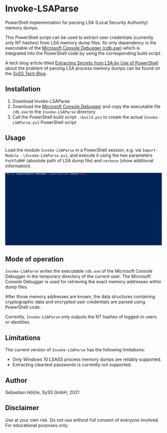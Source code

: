 # Invoke-LSAParse

PowerShell implementation for parsing LSA (Local Security Authority) memory dumps.

This PowerShell script can be used to extract user credentials (currently only NT hashes) from LSA memory dump files. Its only dependency is the executable of the [Microsoft Console Debugger (cdb.exe)](https://docs.microsoft.com/en-us/windows-hardware/drivers/debugger/debugger-download-tools) which is integrated into the PowerShell code by using the corresponding build script.

A tech blog article titled [Extracting Secrets from LSA by Use of PowerShell](https://blog.syss.com/posts/powershell-lsa-parsing/) about the problem of parsing LSA process memory dumps can be found on the [SySS Tech Blog](https://blog.syss.com/).

## Installation

1. Download Invoke-LSAParse
1. Download the [Microsoft Console Debugger](https://docs.microsoft.com/en-us/windows-hardware/drivers/debugger/debugger-download-tools) and copy the executable file `cdb.exe` to the `Invoke-LSAParse` directory
1. Call the PowerShell build script `.\build.ps1` to create the actual `Invoke-LSAParse.ps1` PowerShell script

## Usage

Load the module `Invoke-LSAParse` in a PowerShell session, e.g. via `Import-Module .\Invoke-LSAParse.ps1`, and execute it using the two parameters `PathToDMP` (absolute path of LSA dump file) and `verbose` (show additional information).

![Example Execution](./example.gif)

## Mode of operation

`Invoke-LSAParse` writes the executable `cdb.exe` of the Microsoft Console Debugger in the temporary directory of the current user. The Microsoft Console Debugger is used for retrieving the exact memory addresses within dump files.

After those memory addresses are known, the data structures containing cryptographic data and encrypted user credentials are parsed using PowerShell code.

Currently, `Invoke-LSAParse` only outputs the NT hashes of logged-in users or identities.

## Limitations

The current version of `Invoke-LSAParse` has the following limitations:

* Only Windows 10 LSASS process memory dumps are reliably supported.
* Extracting cleartext passwords is currently not supported.

## Author
Sebastian Hölzle, SySS GmbH, 2021

## Disclaimer

Use at your own risk. Do not use without full consent of everyone involved.
For educational purposes only.

